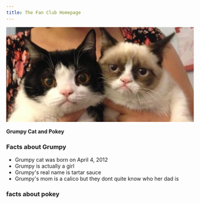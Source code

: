 ```yaml
---
title: The Fan Club Homepage
---
```




![Grumpy and Pokey ...awesome](images/grumpy-and-pokey.jpg "Our favorite cats ~ class: splash")

**Grumpy Cat and Pokey**

### Facts about Grumpy
* Grumpy cat was born on April 4, 2012
* Grumpy is actually a girl
* Grumpy's real name is tartar sauce
* Grumpy's  mom is a calico but they dont quite know who her dad is
### facts about pokey

